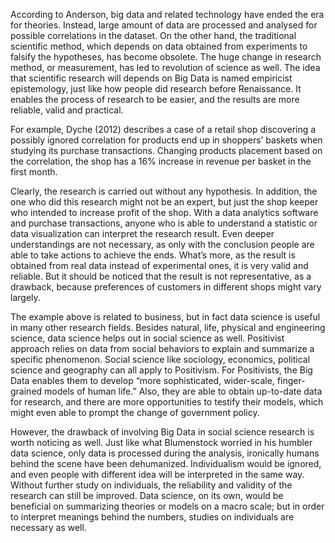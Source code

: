According to Anderson, big data and related technology have ended the era for theories. 
Instead, large amount of data are processed and analysed for possible correlations in the dataset.
On the other hand, the traditional scientific method, which depends on data obtained from experiments to falsify the hypotheses, has become obsolete. 
The huge change in research method, or measurement, has led to revolution of science as well.
The idea that scientific research will depends on Big Data is named empiricist epistemology, just like how people did research before Renaissance. 
It enables the process of research to be easier, and the results are more reliable, valid and practical.

For example, Dyche (2012) describes a case of a retail shop discovering a possibly ignored correlation for products end up in shoppers’ baskets when studying its purchase transactions. 
Changing products placement based on the correlation, the shop has a 16% increase in revenue per basket in the first month.

Clearly, the research is carried out without any hypothesis. 
In addition, the one who did this research might not be an expert, but just the shop keeper who intended to increase profit of the shop.
With a data analytics software and purchase transactions, anyone who is able to understand a statistic or data visualization can interpret the research result. 
Even deeper understandings are not necessary, as only with the conclusion people are able to take actions to achieve the ends.
What’s more, as the result is obtained from real data instead of experimental ones, it is very valid and reliable. 
But it should be noticed that the result is not representative, as a drawback, because preferences of customers in different shops might vary largely.

The example above is related to business, but in fact data science is useful in many other research fields. 
Besides natural, life, physical and engineering science, data science helps out in social science as well.
Positivist approach relies on data from social behaviors to explain and summarize a specific phenomenon. 
Social science like sociology, economics, political science and geography can all apply to Positivism.
For Positivists, the Big Data enables them to develop “more sophisticated, wider-scale, finger-grained models of human life.” 
Also, they are able to obtain up-to-date data for research, and there are more opportunities to testify their models, which might even able to prompt the change of government policy.

However, the drawback of involving Big Data in social science research is worth noticing as well. 
Just like what Blumenstock worried in his humbler data science, only data is processed during the analysis, ironically humans behind the scene have been dehumanized.
Individualism would be ignored, and even people with different idea will be interpreted in the same way. 
Without further study on individuals, the reliability and validity of the research can still be improved.
Data science, on its own, would be beneficial on summarizing theories or models on a macro scale; 
but in order to interpret meanings behind the numbers, studies on individuals are necessary as well.
